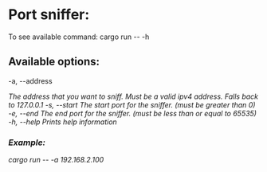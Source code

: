 # Port sniffer:

To see available command:
cargo run -- -h

## Available options:

-a, --address <Address> The address that you want to sniff. Must be a valid ipv4 address.
Falls back to 127.0.0.1
-s, --start <ARG> The start port for the sniffer. (must be greater than 0)
-e, --end <ARG> The end port for the sniffer. (must be less than or equal to 65535)
-h, --help Prints help information

### Example:

cargo run -- -a 192.168.2.100
